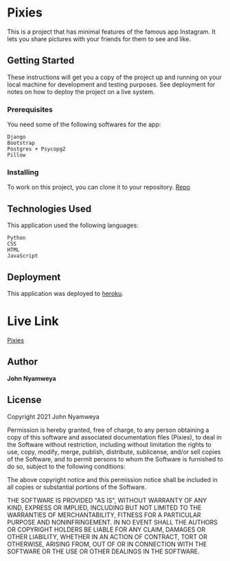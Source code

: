 # Pixies

This is a project that has minimal features of the famous app Instagram. It lets you share pictures with your friends for them to see and like.

## Getting Started

These instructions will get you a copy of the project up and running on your local machine for development and testing purposes. See deployment for notes on how to deploy the project on a live system.

### Prerequisites

You need some of the following softwares for the app:

```
Django
Bootstrap
Postgres + Psycopg2
Pillow
```

### Installing

To work on this project, you can clone it to your repository.
[Repo](https://github.com/nyamzy/Pixies.git)

## Technologies Used
  This application used the following languages:
  ```
  Python
  CSS
  HTML
  JavaScript
  ```

## Deployment

This application was deployed to [heroku](https://heroku.com).

# Live Link
  [Pixies](https://raterrate.herokuapp.com/)

## Author

**John Nyamweya**

## License
  Copyright 2021 John Nyamweya

  Permission is hereby granted, free of charge, to any person obtaining a copy of this software and associated documentation files (Pixies), to deal in the Software without restriction, including without limitation the rights to use, copy, modify, merge, publish, distribute, sublicense, and/or sell copies of the Software, and to permit persons to whom the Software is furnished to do so, subject to the following conditions:

  The above copyright notice and this permission notice shall be included in all copies or substantial portions of the Software.

  THE SOFTWARE IS PROVIDED "AS IS", WITHOUT WARRANTY OF ANY KIND, EXPRESS OR IMPLIED, INCLUDING BUT NOT LIMITED TO THE WARRANTIES OF MERCHANTABILITY, FITNESS FOR A PARTICULAR PURPOSE AND NONINFRINGEMENT. IN NO EVENT SHALL THE AUTHORS OR COPYRIGHT HOLDERS BE LIABLE FOR ANY CLAIM, DAMAGES OR OTHER LIABILITY, WHETHER IN AN ACTION OF CONTRACT, TORT OR OTHERWISE, ARISING FROM, OUT OF OR IN CONNECTION WITH THE SOFTWARE OR THE USE OR OTHER DEALINGS IN THE SOFTWARE.

